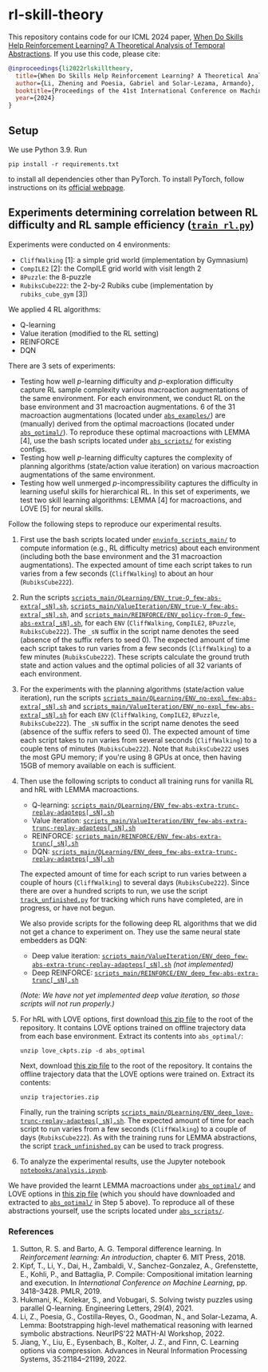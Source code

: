 # rl-skill-theory

This repository contains code for our ICML 2024 paper,
[When Do Skills Help Reinforcement Learning? A Theoretical Analysis of Temporal Abstractions](https://icml.cc/virtual/2024/poster/35079).
If you use this code, please cite:
```bibtex
@inproceedings{li2022rlskilltheory,
  title={When Do Skills Help Reinforcement Learning? A Theoretical Analysis of Temporal Abstractions},
  author={Li, Zhening and Poesia, Gabriel and Solar-Lezama, Armando},
  booktitle={Proceedings of the 41st International Conference on Machine Learning},
  year={2024}
}
```

## Setup

We use Python 3.9. Run
```
pip install -r requirements.txt
```
to install all dependencies other than PyTorch.
To install PyTorch, follow instructions on its [official webpage](https://pytorch.org/get-started/previous-versions/).

## Experiments determining correlation between RL difficulty and RL sample efficiency ([`train_rl.py`](train_rl.py))

Experiments were conducted on 4 environments:
* `CliffWalking` [1]: a simple grid world (implementation by Gymnasium)
* `CompILE2` [2]: the CompILE grid world with visit length 2
* `8Puzzle`: the 8-puzzle
* `RubiksCube222`: the 2-by-2 Rubiks cube (implementation by `rubiks_cube_gym` [3])

We applied 4 RL algorithms:
* Q-learning
* Value iteration (modified to the RL setting)
* REINFORCE
* DQN

There are 3 sets of experiments:
* Testing how well $p$-learning difficulty and $p$-exploration difficulty
  capture RL sample complexity various macroaction augmentations of the same environment.
  For each environment, we conduct RL on the base environment and 31 macroaction augmentations.
  6 of the 31 macroaction augmentations (located under [`abs_examples/`](abs_examples/))
  are (manually) derived from the optimal macroactions (located under [`abs_optimal/`](abs_optimal/)).
  To reproduce these optimal macroactions with LEMMA [4],
  use the bash scripts located under [`abs_scripts/`](abs_scripts/) for existing configs.
* Testing how well $p$-learning difficulty captures the complexity of planning algorithms
  (state/action value iteration) on various macroaction augmentations of the same environment.
* Testing how well unmerged $p$-incompressibility captures the difficulty in learning
  useful skills for hierarchical RL. In this set of experiments, we test two skill learning algorithms:
  LEMMA [4] for macroactions, and LOVE [5] for neural skills.

Follow the following steps to reproduce our experimental results.
1. First use the bash scripts located under [`envinfo_scripts_main/`](envinfo_scripts_main/)
   to compute information (e.g., RL difficulty metrics) about each environment
   (including both the base environment and the 31 macroaction augmentations).
   The expected amount of time each script takes to run
   varies from a few seconds (`CliffWalking`) to about an hour (`RubiksCube222`).
2. Run the scripts [`scripts_main/QLearning/ENV_true-Q_few-abs-extra[_sN].sh`](scripts_main/QLearning/),
   [`scripts_main/ValueIteration/ENV_true-V_few-abs-extra[_sN].sh`](scripts_main/ValueIteration/),
   and [`scripts_main/REINFORCE/ENV_policy-from-Q_few-abs-extra[_sN].sh`](scripts_main/REINFORCE/),
   for each `ENV` (`CliffWalking`, `CompILE2`, `8Puzzle`, `RubiksCube222`).
   The `_sN` suffix in the script name denotes the seed (absence of the suffix refers to seed 0).
   The expected amount of time each script takes to run
   varies from a few seconds (`CliffWalking`) to a few minutes (`RubiksCube222`).
   These scripts calculate the ground truth state and action values and the optimal policies
   of all 32 variants of each environment.
3. For the experiments with the planning algorithms (state/action value iteration),
   run the scripts [`scripts_main/QLearning/ENV_no-expl_few-abs-extra[_sN].sh`](scripts_main/QLearning/)
   and [`scripts_main/ValueIteration/ENV_no-expl_few-abs-extra[_sN].sh`](scripts_main/ValueIteration/)
   for each `ENV` (`CliffWalking`, `CompILE2`, `8Puzzle`, `RubiksCube222`).
   The `_sN` suffix in the script name denotes the seed (absence of the suffix refers to seed 0).
   The expected amount of time each script takes to run
   varies from several seconds (`CliffWalking`) to a couple tens of minutes (`RubiksCube222`).
   Note that `RubiksCube222` uses the most GPU memory;
   if you're using 8 GPUs at once, then having 15GB of memory available on each is sufficient.
4. Then use the following scripts to conduct all training runs for vanilla RL and hRL with LEMMA macroactions.
    * Q-learning: [`scripts_main/QLearning/ENV_few-abs-extra-trunc-replay-adapteps[_sN].sh`](scripts_main/QLearning/)
    * Value iteration: [`scripts_main/ValueIteration/ENV_few-abs-extra-trunc-replay-adapteps[_sN].sh`](scripts_main/ValueIteration/)
    * REINFORCE: [`scripts_main/REINFORCE/ENV_few-abs-extra-trunc[_sN].sh`](scripts_main/REINFORCE/)
    * DQN: [`scripts_main/QLearning/ENV_deep_few-abs-extra-trunc-replay-adapteps[_sN].sh`](scripts_main/QLearning/)

   The expected amount of time for each script to run varies
   between a couple of hours (`CliffWalking`) to several days (`RubiksCube222`).
   Since there are over a hundred scripts to run,
   we use the script [`track_unfinished.py`](track_unfinished.py) for tracking which runs have completed,
   are in progress, or have not begun.

   We also provide scripts for the following deep RL algorithms that we did not get a chance to experiment on.
   They use the same neural state embedders as DQN:
    * Deep value iteration: [`scripts_main/ValueIteration/ENV_deep_few-abs-extra-trunc-replay-adapteps[_sN].sh`](scripts_main/ValueIteration/) *(not implemented)*
    * Deep REINFORCE: [`scripts_main/REINFORCE/ENV_deep_few-abs-extra-trunc[_sN].sh`](scripts_main/REINFORCE/)
   
   *(Note: We have not yet implemented deep value iteration, so those scripts will not run properly.)*
6. For hRL with LOVE options, first download
   [this zip file](https://drive.google.com/file/d/14hbTFdXMnokwsbZ-NfF7AA0OLYTEIkOd/view?usp=sharing)
   to the root of the repository. It contains LOVE options trained on offline trajectory data
   from each base environment. Extract its contents into `abs_optimal/`:
   ```
   unzip love_ckpts.zip -d abs_optimal
   ```
   Next, download [this zip file](https://drive.google.com/file/d/1tKuBSpq4lu3XiOuTjYXn5I3__XytgnLE/view?usp=sharing)
   to the root of the repository. It contains the offline trajectory data that the LOVE options were trained on.
   Extract its contents:
   ```
   unzip trajectories.zip
   ```
   Finally, run the training scripts
   [`scripts_main/QLearning/ENV_deep_love-trunc-replay-adapteps[_sN].sh`](scripts_main/QLearning/).
   The expected amount of time for each script to run varies
   from a few seconds (`CliffWalking`) to a couple of days (`RubiksCube222`).
   As with the training runs for LEMMA abstractions,
   the script [`track_unfinished.py`](track_unfinished.py) can be used to track progress.
7. To analyze the experimental results, use the Jupyter notebook [`notebooks/analysis.ipynb`](notebooks/analysis.ipynb).

We have provided the learnt LEMMA macroactions under [`abs_optimal/`](abs_optimal/)
and LOVE options in [this zip file](https://drive.google.com/file/d/14hbTFdXMnokwsbZ-NfF7AA0OLYTEIkOd/view?usp=sharing)
(which you should have downloaded and extracted to [`abs_optimal/`](abs_optimal/) in Step 5 above).
To reproduce all of these abstractions yourself, use the scripts located under [`abs_scripts/`](abs_scripts/).

### References

1. Sutton, R. S. and Barto, A. G. Temporal difference learning.
   In *Reinforcement learning: An introduction*, chapter 6.
   MIT Press, 2018.
2. Kipf, T., Li, Y., Dai, H., Zambaldi, V., Sanchez-Gonzalez,
   A., Grefenstette, E., Kohli, P., and Battaglia, P.
   Compile: Compositional imitation learning and execution.
   In *International Conference on Machine Learning*, pp.
   3418–3428. PMLR, 2019.
3. Hukmani, K., Kolekar, S., and Vobugari, S. Solving twisty
   puzzles using parallel Q-learning. Engineering Letters,
   29(4), 2021.
4. Li, Z., Poesia, G., Costilla-Reyes, O., Goodman, N., and
   Solar-Lezama, A. Lemma: Bootstrapping high-level
   mathematical reasoning with learned symbolic abstractions.
   NeurIPS'22 MATH-AI Workshop, 2022.
5. Jiang, Y., Liu, E., Eysenbach, B., Kolter, J. Z., and Finn, C.
   Learning options via compression. Advances in Neural
   Information Processing Systems, 35:21184–21199, 2022.

